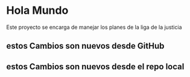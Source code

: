 # Hola Mundo

Este proyecto se encarga de manejar los planes de la liga de la justicia


## estos Cambios son nuevos desde GitHub
## estos Cambios son nuevos desde el repo local 
